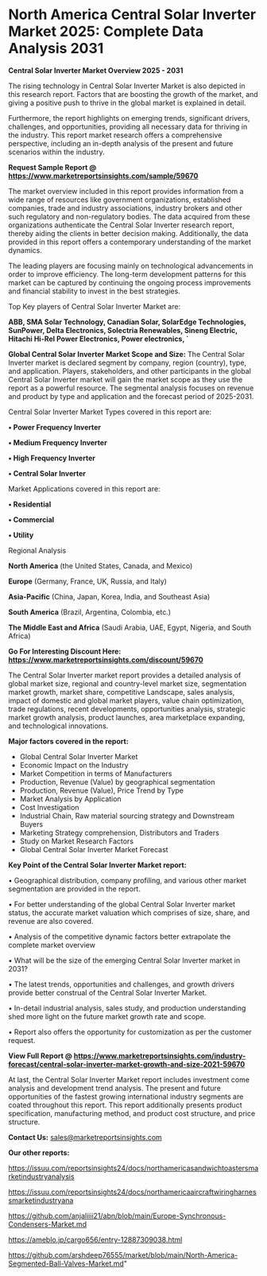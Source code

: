 # North America Central Solar Inverter Market 2025: Complete Data Analysis 2031

<Strong> Central Solar Inverter Market Overview 2025 - 2031</strong>

The rising technology in Central Solar Inverter Market is also depicted in this research report. Factors that are boosting the growth of the market, and giving a positive push to thrive in the global market is explained in detail.

Furthermore, the report highlights on emerging trends, significant drivers, challenges, and opportunities, providing all necessary data for thriving in the industry. This report market research offers a comprehensive perspective, including an in-depth analysis of the present and future scenarios within the industry.

<strong>Request Sample Report @ <a href=https://www.marketreportsinsights.com/sample/59670>https://www.marketreportsinsights.com/sample/59670</a></strong>

The market overview included in this report provides information from a wide range of resources like government organizations, established companies, trade and industry associations, industry brokers and other such regulatory and non-regulatory bodies. The data acquired from these organizations authenticate the Central Solar Inverter research report, thereby aiding the clients in better decision making. Additionally, the data provided in this report offers a contemporary understanding of the market dynamics.

The leading players are focusing mainly on technological advancements in order to improve efficiency. The long-term development patterns for this market can be captured by continuing the ongoing process improvements and financial stability to invest in the best strategies.

Top Key players of Central Solar Inverter Market are:

<strong>ABB, SMA Solar Technology, Canadian Solar, SolarEdge Technologies, SunPower, Delta Electronics, Solectria Renewables, Sineng Electric, Hitachi Hi-Rel Power Electronics, Power electronics, `</strong>

<strong><b>Global Central Solar Inverter Market Scope and Size:</b></strong>
The Central Solar Inverter market is declared segment by company, region (country), type, and application. Players, stakeholders, and other participants in the global Central Solar Inverter market will gain the market scope as they use the report as a powerful resource. The segmental analysis focuses on revenue and product by type and application and the forecast period of 2025-2031.

Central Solar Inverter Market Types covered in this report are:

<strong>• Power Frequency Inverter

• Medium Frequency Inverter

• High Frequency Inverter

• Central Solar Inverter</strong>

Market Applications covered in this report are:

<strong>• Residential

• Commercial

• Utility</strong> 

Regional Analysis

<strong>North America</strong> (the United States, Canada, and Mexico)

<strong>Europe</strong> (Germany, France, UK, Russia, and Italy)

<strong>Asia-Pacific</strong> (China, Japan, Korea, India, and Southeast Asia)

<strong>South America</strong> (Brazil, Argentina, Colombia, etc.)

<strong>The Middle East and Africa</strong> (Saudi Arabia, UAE, Egypt, Nigeria, and South Africa)

<strong>Go For Interesting Discount Here: <a href=https://www.marketreportsinsights.com/discount/59670>https://www.marketreportsinsights.com/discount/59670</a></strong>

The Central Solar Inverter market report provides a detailed analysis of global market size, regional and country-level market size, segmentation market growth, market share, competitive Landscape, sales analysis, impact of domestic and global market players, value chain optimization, trade regulations, recent developments, opportunities analysis, strategic market growth analysis, product launches, area marketplace expanding, and technological innovations.

<strong><b>Major factors covered in the report:</b></strong>
<ul>
  <li>Global Central Solar Inverter Market </li>
  <li>Economic Impact on the Industry</li>
  <li>Market Competition in terms of Manufacturers</li>
  <li>Production, Revenue (Value) by geographical segmentation</li>
  <li>Production, Revenue (Value), Price Trend by Type</li>
  <li>Market Analysis by Application</li>
  <li>Cost Investigation</li>
  <li>Industrial Chain, Raw material sourcing strategy and Downstream Buyers</li>
  <li>Marketing Strategy comprehension, Distributors and Traders</li>
  <li>Study on Market Research Factors</li>
  <li>Global Central Solar Inverter Market Forecast</li>
</ul>

<strong><b>Key Point of the Central Solar Inverter Market report:</b></strong>

• Geographical distribution, company profiling, and various other market segmentation are provided in the report.

• For better understanding of the global Central Solar Inverter market status, the accurate market valuation which comprises of size, share, and revenue are also covered.

• Analysis of the competitive dynamic factors better extrapolate the complete market overview

• What will be the size of the emerging Central Solar Inverter market in 2031?

• The latest trends, opportunities and challenges, and growth drivers provide better construal of the Central Solar Inverter Market.

• In-detail industrial analysis, sales study, and production understanding shed more light on the future market growth rate and scope.

• Report also offers the opportunity for customization as per the customer request.

<strong><b>View Full Report @ <a href=https://www.marketreportsinsights.com/industry-forecast/central-solar-inverter-market-growth-and-size-2021-59670>https://www.marketreportsinsights.com/industry-forecast/central-solar-inverter-market-growth-and-size-2021-59670</a></b></strong>


At last, the Central Solar Inverter Market report includes investment come analysis and development trend analysis. The present and future opportunities of the fastest growing international industry segments are coated throughout this report. This report additionally presents product specification, manufacturing method, and product cost structure, and price structure.

<strong>Contact Us:</strong>
sales@marketreportsinsights.com

<strong>Our other reports:</strong>

<a href=https://issuu.com/reportsinsights24/docs/northamericasandwichtoastersmarketindustryanalysis>https://issuu.com/reportsinsights24/docs/northamericasandwichtoastersmarketindustryanalysis</a>

<a href=https://issuu.com/reportsinsights24/docs/northamericaaircraftwiringharnessmarketindustryana>https://issuu.com/reportsinsights24/docs/northamericaaircraftwiringharnessmarketindustryana</a>

<a href=https://github.com/anjaliiii21/abn/blob/main/Europe-Synchronous-Condensers-Market.md>https://github.com/anjaliiii21/abn/blob/main/Europe-Synchronous-Condensers-Market.md</a>

<a href=https://ameblo.jp/cargo656/entry-12887309038.html>https://ameblo.jp/cargo656/entry-12887309038.html</a>

<a href=https://github.com/arshdeep76555/market/blob/main/North-America-Segmented-Ball-Valves-Market.md>https://github.com/arshdeep76555/market/blob/main/North-America-Segmented-Ball-Valves-Market.md</a>"

